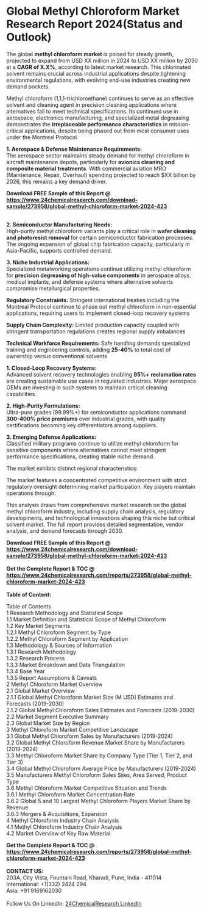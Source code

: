 <h1>Global Methyl Chloroform Market Research Report 2024(Status and Outlook)</h1><p>The global <strong>methyl chloroform market</strong> is poised for steady growth, projected to expand from USD XX million in 2024 to USD XX million by 2030 at a <strong>CAGR of X.X%</strong>, according to latest market research. This chlorinated solvent remains crucial across industrial applications despite tightening environmental regulations, with evolving end-use industries creating new demand pockets.</p><p>Methyl chloroform (1,1,1-trichloroethane) continues to serve as an effective solvent and cleaning agent in precision cleaning applications where alternatives fail to meet technical specifications. Its continued use in aerospace, electronics manufacturing, and specialized metal degreasing demonstrates the <strong>irreplaceable performance characteristics</strong> in mission-critical applications, despite being phased out from most consumer uses under the Montreal Protocol.</p><p><strong>1. Aerospace &amp; Defense Maintenance Requirements:</strong><br>
The aerospace sector maintains steady demand for methyl chloroform in aircraft maintenance depots, particularly for <strong>avionics cleaning and composite material treatments</strong>. With commercial aviation MRO (Maintenance, Repair, Overhaul) spending projected to reach $XX billion by 2026, this remains a key demand driver.</p><div><b>Download FREE Sample of this Report @ 
            <a href="https://www.24chemicalresearch.com/download-sample/273958/global-methyl-chloroform-market-2024-423">
            https://www.24chemicalresearch.com/download-sample/273958/global-methyl-chloroform-market-2024-423</a></b></div><br><p><strong>2. Semiconductor Manufacturing Needs:</strong><br>
High-purity methyl chloroform variants play a critical role in <strong>wafer cleaning and photoresist removal</strong> for certain semiconductor fabrication processes. The ongoing expansion of global chip fabrication capacity, particularly in Asia-Pacific, supports controlled demand.</p><p><strong>3. Niche Industrial Applications:</strong><br>
Specialized metalworking operations continue utilizing methyl chloroform for <strong>precision degreasing of high-value components</strong> in aerospace alloys, medical implants, and defense systems where alternative solvents compromise metallurgical properties.</p><p><strong>Regulatory Constraints:</strong> Stringent international treaties including the Montreal Protocol continue to phase out methyl chloroform in non-essential applications, requiring users to implement closed-loop recovery systems</p><p><strong>Supply Chain Complexity:</strong> Limited production capacity coupled with stringent transportation regulations creates regional supply imbalances</p><p><strong>Technical Workforce Requirements:</strong> Safe handling demands specialized training and engineering controls, adding <strong>25-40%</strong> to total cost of ownership versus conventional solvents</p><p><strong>1. Closed-Loop Recovery Systems:</strong><br>
Advanced solvent recovery technologies enabling <strong>95%+ reclamation rates</strong> are creating sustainable use cases in regulated industries. Major aerospace OEMs are investing in such systems to maintain critical cleaning capabilities.</p><p><strong>2. High-Purity Formulations:</strong><br>
Ultra-pure grades (99.99%+) for semiconductor applications command <strong>300-400% price premiums</strong> over industrial grades, with quality certifications becoming key differentiators among suppliers.</p><p><strong>3. Emerging Defense Applications:</strong><br>
Classified military programs continue to utilize methyl chloroform for sensitive components where alternatives cannot meet stringent performance specifications, creating stable niche demand.</p><p>The market exhibits distinct regional characteristics:</p><p>The market features a concentrated competitive environment with strict regulatory oversight determining market participation. Key players maintain operations through:</p><p>This analysis draws from comprehensive market research on the global methyl chloroform industry, including supply chain analysis, regulatory developments, and technological innovations shaping this niche but critical solvent market. The full report provides detailed segmentation, vendor analysis, and demand forecasts through 2030.</p><div><b>Download FREE Sample of this Report @ 
            <a href="https://www.24chemicalresearch.com/download-sample/273958/global-methyl-chloroform-market-2024-423">
            https://www.24chemicalresearch.com/download-sample/273958/global-methyl-chloroform-market-2024-423</a></b></div><br><div><b>Get the Complete Report & TOC @ 
            <a href="https://www.24chemicalresearch.com/reports/273958/global-methyl-chloroform-market-2024-423">
            https://www.24chemicalresearch.com/reports/273958/global-methyl-chloroform-market-2024-423</a></b></div><br>
            <b>Table of Content:</b><p>Table of Contents<br />
1 Research Methodology and Statistical Scope<br />
1.1 Market Definition and Statistical Scope of Methyl Chloroform<br />
1.2 Key Market Segments<br />
1.2.1 Methyl Chloroform Segment by Type<br />
1.2.2 Methyl Chloroform Segment by Application<br />
1.3 Methodology & Sources of Information<br />
1.3.1 Research Methodology<br />
1.3.2 Research Process<br />
1.3.3 Market Breakdown and Data Triangulation<br />
1.3.4 Base Year<br />
1.3.5 Report Assumptions & Caveats<br />
2 Methyl Chloroform Market Overview<br />
2.1 Global Market Overview<br />
2.1.1 Global Methyl Chloroform Market Size (M USD) Estimates and Forecasts (2019-2030)<br />
2.1.2 Global Methyl Chloroform Sales Estimates and Forecasts (2019-2030)<br />
2.2 Market Segment Executive Summary<br />
2.3 Global Market Size by Region<br />
3 Methyl Chloroform Market Competitive Landscape<br />
3.1 Global Methyl Chloroform Sales by Manufacturers (2019-2024)<br />
3.2 Global Methyl Chloroform Revenue Market Share by Manufacturers (2019-2024)<br />
3.3 Methyl Chloroform Market Share by Company Type (Tier 1, Tier 2, and Tier 3)<br />
3.4 Global Methyl Chloroform Average Price by Manufacturers (2019-2024)<br />
3.5 Manufacturers Methyl Chloroform Sales Sites, Area Served, Product Type<br />
3.6 Methyl Chloroform Market Competitive Situation and Trends<br />
3.6.1 Methyl Chloroform Market Concentration Rate<br />
3.6.2 Global 5 and 10 Largest Methyl Chloroform Players Market Share by Revenue<br />
3.6.3 Mergers & Acquisitions, Expansion<br />
4 Methyl Chloroform Industry Chain Analysis<br />
4.1 Methyl Chloroform Industry Chain Analysis<br />
4.2 Market Overview of Key Raw Material</p><div><b>Get the Complete Report & TOC @ 
            <a href="https://www.24chemicalresearch.com/reports/273958/global-methyl-chloroform-market-2024-423">
            https://www.24chemicalresearch.com/reports/273958/global-methyl-chloroform-market-2024-423</a></b></div><br><b>CONTACT US:</b><br>
            203A, City Vista, Fountain Road, Kharadi, Pune, India - 411014<br>
            International: +1(332) 2424 294<br>
            Asia: +91 9169162030 <br><br>
            Follow Us On LinkedIn: <a href="https://www.linkedin.com/company/24chemicalresearch/">24ChemicalResearch LinkedIn</a>